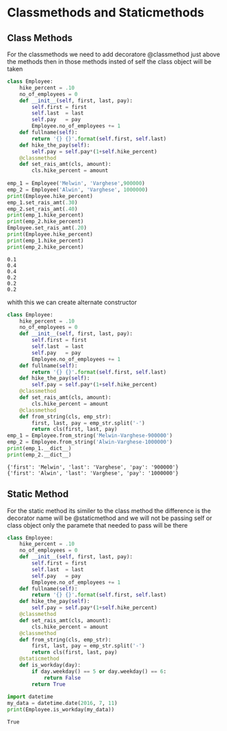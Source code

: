 # Classmethods and Staticmethods

## Class Methods

For the classmethods we need to add decoratore
@classmethod just above the methods then in those methods insted of self the class object will be taken 


```python
class Employee:
    hike_percent = .10
    no_of_employees = 0
    def __init__(self, first, last, pay):
        self.first = first
        self.last  = last
        self.pay   = pay
        Employee.no_of_employees += 1
    def fullname(self):
        return '{} {}'.format(self.first, self.last)
    def hike_the_pay(self):
        self.pay = self.pay*(1+self.hike_percent)
    @classmethod
    def set_rais_amt(cls, amount):
        cls.hike_percent = amount
        
emp_1 = Employee('Melwin', 'Varghese',900000)
emp_2 = Employee('Alwin', 'Varghese', 1000000)
print(Employee.hike_percent)
emp_1.set_rais_amt(.30)
emp_2.set_rais_amt(.40)
print(emp_1.hike_percent) 
print(emp_2.hike_percent)
Employee.set_rais_amt(.20)
print(Employee.hike_percent)
print(emp_1.hike_percent) 
print(emp_2.hike_percent)
```

    0.1
    0.4
    0.4
    0.2
    0.2
    0.2
    

whith this we can create alternate constructor


```python
class Employee:
    hike_percent = .10
    no_of_employees = 0
    def __init__(self, first, last, pay):
        self.first = first
        self.last  = last
        self.pay   = pay
        Employee.no_of_employees += 1
    def fullname(self):
        return '{} {}'.format(self.first, self.last)
    def hike_the_pay(self):
        self.pay = self.pay*(1+self.hike_percent)
    @classmethod
    def set_rais_amt(cls, amount):
        cls.hike_percent = amount
    @classmethod
    def from_string(cls, emp_str):
        first, last, pay = emp_str.split('-')
        return cls(first, last, pay)
emp_1 = Employee.from_string('Melwin-Varghese-900000')
emp_2 = Employee.from_string('Alwin-Varghese-1000000') 
print(emp_1.__dict__)
print(emp_2.__dict__)
```

    {'first': 'Melwin', 'last': 'Varghese', 'pay': '900000'}
    {'first': 'Alwin', 'last': 'Varghese', 'pay': '1000000'}
    

## Static Method

For the static method its similer to the class method the difference is the decorator name will be @staticmethod and we will not be passing self or class object only the paramete that needed to pass will be there


```python
class Employee:
    hike_percent = .10
    no_of_employees = 0
    def __init__(self, first, last, pay):
        self.first = first
        self.last  = last
        self.pay   = pay
        Employee.no_of_employees += 1
    def fullname(self):
        return '{} {}'.format(self.first, self.last)
    def hike_the_pay(self):
        self.pay = self.pay*(1+self.hike_percent)
    @classmethod
    def set_rais_amt(cls, amount):
        cls.hike_percent = amount
    @classmethod
    def from_string(cls, emp_str):
        first, last, pay = emp_str.split('-')
        return cls(first, last, pay)
    @staticmethod
    def is_workday(day):
        if day.weekday() == 5 or day.weekday() == 6:
            return False
        return True
    
import datetime
my_data = datetime.date(2016, 7, 11)
print(Employee.is_workday(my_data))
```

    True
    


```python

```
